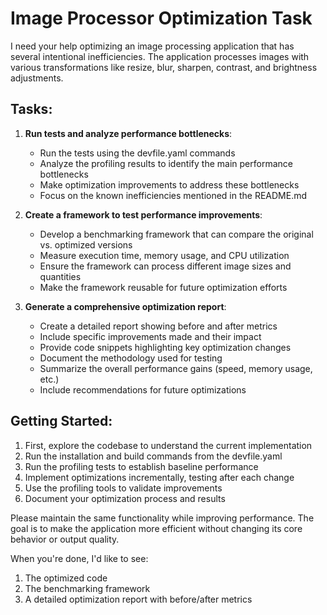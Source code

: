 # Image Processor Optimization Task

I need your help optimizing an image processing application that has several intentional inefficiencies. The application processes images with various transformations like resize, blur, sharpen, contrast, and brightness adjustments.

## Tasks:

1. **Run tests and analyze performance bottlenecks**:
   - Run the tests using the devfile.yaml commands
   - Analyze the profiling results to identify the main performance bottlenecks
   - Make optimization improvements to address these bottlenecks
   - Focus on the known inefficiencies mentioned in the README.md

2. **Create a framework to test performance improvements**:
   - Develop a benchmarking framework that can compare the original vs. optimized versions
   - Measure execution time, memory usage, and CPU utilization
   - Ensure the framework can process different image sizes and quantities
   - Make the framework reusable for future optimization efforts

3. **Generate a comprehensive optimization report**:
   - Create a detailed report showing before and after metrics
   - Include specific improvements made and their impact
   - Provide code snippets highlighting key optimization changes
   - Document the methodology used for testing
   - Summarize the overall performance gains (speed, memory usage, etc.)
   - Include recommendations for future optimizations

## Getting Started:

1. First, explore the codebase to understand the current implementation
2. Run the installation and build commands from the devfile.yaml
3. Run the profiling tests to establish baseline performance
4. Implement optimizations incrementally, testing after each change
5. Use the profiling tools to validate improvements
6. Document your optimization process and results

Please maintain the same functionality while improving performance. The goal is to make the application more efficient without changing its core behavior or output quality.

When you're done, I'd like to see:
1. The optimized code
2. The benchmarking framework
3. A detailed optimization report with before/after metrics